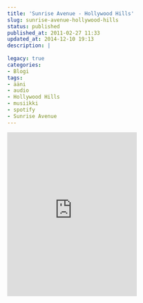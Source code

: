 ```yaml
---
title: 'Sunrise Avenue - Hollywood Hills'
slug: sunrise-avenue-hollywood-hills
status: published
published_at: 2011-02-27 11:33
updated_at: 2014-12-10 19:13
description: |
    
legacy: true
categories:
- Blogi
tags:
- ääni
- audio
- Hollywood Hills
- musiikki
- spotify
- Sunrise Avenue
---
```


<p><iframe loading="lazy" title="Spotify Embed: Hollywood Hills" width="300" height="380" allowtransparency="true" frameborder="0" allow="encrypted-media" src="https://open.spotify.com/embed/track/37IhaqoeICgQ2kgx3b0lSe"></iframe></p>